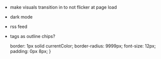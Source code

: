 * make visuals transition in to not flicker at page load
* dark mode
* rss feed
* tags as outline chips?

  border: 1px solid currentColor;
    border-radius: 9999px;
    font-size: 12px;
    padding: 0px 8px;
}
